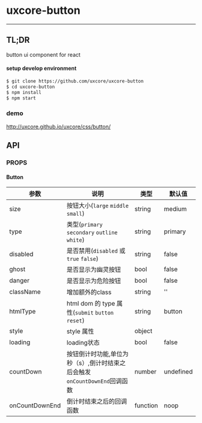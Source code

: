 # uxcore-button

---

## TL;DR

button ui component for react

#### setup develop environment

```sh
$ git clone https://github.com/uxcore/uxcore-button
$ cd uxcore-button
$ npm install
$ npm start
```

### demo
http://uxcore.github.io/uxcore/css/button/

## API

### PROPS

#### Button

|参数|说明|类型|默认值|
|---|----|---|------|
|size|按钮大小(`large` `middle` `small`)|string|medium|
|type|类型(`primary` `secondary` `outline` `white`)|string|primary|
|disabled|是否禁用(`disabled` 或 `true` `false`)|string|false|
|ghost|是否显示为幽灵按钮|bool|false|
|danger|是否显示为危险按钮|bool|false|
|className|增加额外的class|string|''|
|htmlType|html dom 的 type 属性(`submit` `button` `reset`)|string|button|
|style|style 属性|object||
|loading|loading状态|bool|false|
|countDown|按钮倒计时功能,单位为秒（s）,倒计时结束之后会触发`onCountDownEnd`回调函数|number|undefined|
|onCountDownEnd|倒计时结束之后的回调函数|function|noop|


